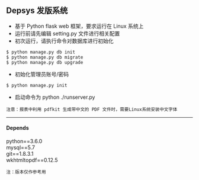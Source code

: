 Depsys 发版系统
---
- 基于 Python flask web 框架，要求运行在 Linux 系统上
- 运行前请先编辑 setting.py 文件进行相关配置
- 初次运行，请执行命令对数据库进行初始化
```shell
$ python manage.py db init
$ python manage.py db migrate
$ python manage.py db upgrade
```
- 初始化管理员账号/密码
```shell
$ python manage.py init
```
- 启动命令为 python ./runserver.py

`注意：报表中利用 pdfkit 生成带中文的 PDF 文件时，需要Linux系统安装中文字体`

---
#### Depends
python==3.6.0  
mysql==5.7  
git==1.8.3.1  
wkhtmltopdf==0.12.5

`注：版本仅作参考用`